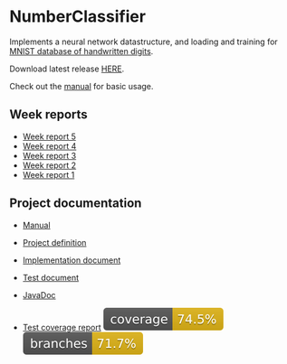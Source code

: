 
# NumberClassifier

Implements a neural network datastructure, and loading and training for [MNIST database of handwritten digits](http://yann.lecun.com/exdb/mnist/).

Download latest release [HERE](https://nightly.link/hnen/NumberClassifier/workflows/gradle/master/NumberClassifier-release.zip).

Check out the [manual](https://github.com/hnen/NumberClassifier/blob/master/doc/manual.md) for basic usage.

## Week reports

 - [Week report 5](https://github.com/hnen/NumberClassifier/blob/master/doc/week_report_5.md)
 - [Week report 4](https://github.com/hnen/NumberClassifier/blob/master/doc/week_report_4.md)
 - [Week report 3](https://github.com/hnen/NumberClassifier/blob/master/doc/week_report_3.md)
 - [Week report 2](https://github.com/hnen/NumberClassifier/blob/master/doc/week_report_2.md)
 - [Week report 1](https://github.com/hnen/NumberClassifier/blob/master/doc/week_report_1.md)

## Project documentation

 - [Manual](https://github.com/hnen/NumberClassifier/blob/master/doc/manual.md)
 - [Project definition](https://github.com/hnen/NumberClassifier/blob/master/doc/project_definition.md)
 - [Implementation document](https://github.com/hnen/NumberClassifier/blob/master/doc/implementation_document.md)
 - [Test document](https://github.com/hnen/NumberClassifier/blob/master/doc/test_document.md)
 - [JavaDoc](https://nightly.link/hnen/NumberClassifier/workflows/gradle/master/javadoc.zip)
 
 - [Test coverage report](https://nightly.link/hnen/NumberClassifier/workflows/gradle/master/codecov-report.zip) ![Coverage](https://raw.githubusercontent.com/hnen/NumberClassifier/master/.github/badges/jacoco.svg) ![Branches](https://raw.githubusercontent.com/hnen/NumberClassifier/master/.github/badges/branches.svg)
